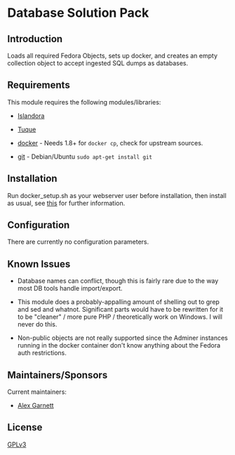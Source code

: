 Database Solution Pack
======================

Introduction
------------

Loads all required Fedora Objects, sets up docker, and creates an empty collection object to accept ingested SQL dumps as databases.

Requirements
------------

This module requires the following modules/libraries:

-   [Islandora](<https://github.com/islandora/islandora>)

-   [Tuque](<https://github.com/islandora/tuque>)

-   [docker](<https://www.docker.com/>) - Needs 1.8+ for `docker cp`, check for upstream sources.

-   [git](<http://git-scm.com/>) - Debian/Ubuntu `sudo apt-get install git`

Installation
------------

Run docker\_setup.sh as your webserver user before installation, then install as usual, see [this](<https://drupal.org/documentation/install/modules-themes/modules-7>) for further information.

Configuration
-------------

There are currently no configuration parameters.

Known Issues
------------

-   Database names can conflict, though this is fairly rare due to the way most DB tools handle import/export.

-   This module does a probably-appalling amount of shelling out to grep and sed and whatnot. Significant parts would have to be rewritten for it to be "cleaner" / more pure PHP / theoretically work on Windows. I will never do this.

-   Non-public objects are not really supported since the Adminer instances running in the docker container don't know anything about the Fedora auth restrictions.


Maintainers/Sponsors
--------------------

Current maintainers:

-   [Alex Garnett](<https://github.com/axfelix>)

License
-------

[GPLv3](<http://www.gnu.org/licenses/gpl-3.0.txt>)

